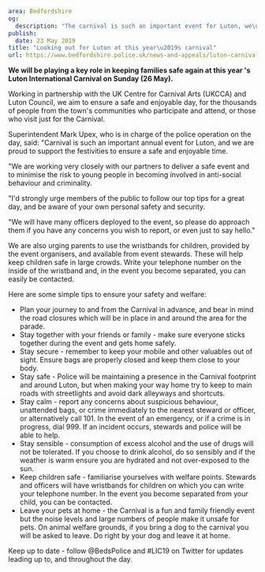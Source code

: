 ```yaml
area: Bedfordshire
og:
  description: "The carnival is such an important event for Luton, we\u2019re proud to support the festivities to ensure a safe and enjoyable time."
publish:
  date: 23 May 2019
title: "Looking out for Luton at this year\u2019s carnival"
url: https://www.bedfordshire.police.uk/news-and-appeals/luton-carnival-may-2019
```

**We will be playing a key role in keeping families safe again at this year 's Luton International Carnival on Sunday (26 May).**

Working in partnership with the UK Centre for Carnival Arts (UKCCA) and Luton Council, we aim to ensure a safe and enjoyable day, for the thousands of people from the town's communities who participate and attend, or those who visit just for the Carnival.

Superintendent Mark Upex, who is in charge of the police operation on the day, said: "Carnival is such an important annual event for Luton, and we are proud to support the festivities to ensure a safe and enjoyable time.

"We are working very closely with our partners to deliver a safe event and to minimise the risk to young people in becoming involved in anti-social behaviour and criminality.

"I'd strongly urge members of the public to follow our top tips for a great day, and be aware of your own personal safety and security.

"We will have many officers deployed to the event, so please do approach them if you have any concerns you wish to report, or even just to say hello."

We are also urging parents to use the wristbands for children, provided by the event organisers, and available from event stewards. These will help keep children safe in large crowds. Write your telephone number on the inside of the wristband and, in the event you become separated, you can easily be contacted.

Here are some simple tips to ensure your safety and welfare:

 * Plan your journey to and from the Carnival in advance, and bear in mind the road closures which will be in place in and around the area for the parade.
 * Stay together with your friends or family - make sure everyone sticks together during the event and gets home safely.
 * Stay secure - remember to keep your mobile and other valuables out of sight. Ensure bags are properly closed and keep them close to your body.
 * Stay safe - Police will be maintaining a presence in the Carnival footprint and around Luton, but when making your way home try to keep to main roads with streetlights and avoid dark alleyways and shortcuts.
 * Stay calm - report any concerns about suspicious behaviour, unattended bags, or crime immediately to the nearest steward or officer, or alternatively call 101. In the event of an emergency, or if a crime is in progress, dial 999. If an incident occurs, stewards and police will be able to help.
 * Stay sensible - consumption of excess alcohol and the use of drugs will not be tolerated. If you choose to drink alcohol, do so sensibly and if the weather is warm ensure you are hydrated and not over-exposed to the sun.
 * Keep children safe - familiarise yourselves with welfare points. Stewards and officers will have wristbands for children on which you can write your telephone number. In the event you become separated from your child, you can be contacted.
 * Leave your pets at home - the Carnival is a fun and family friendly event but the noise levels and large numbers of people make it unsafe for pets. On animal welfare grounds, if you bring a dog to the carnival you will be asked to leave. Do right by your dog and leave it at home.

Keep up to date - follow @BedsPolice and #LIC19 on Twitter for updates leading up to, and throughout the day.
